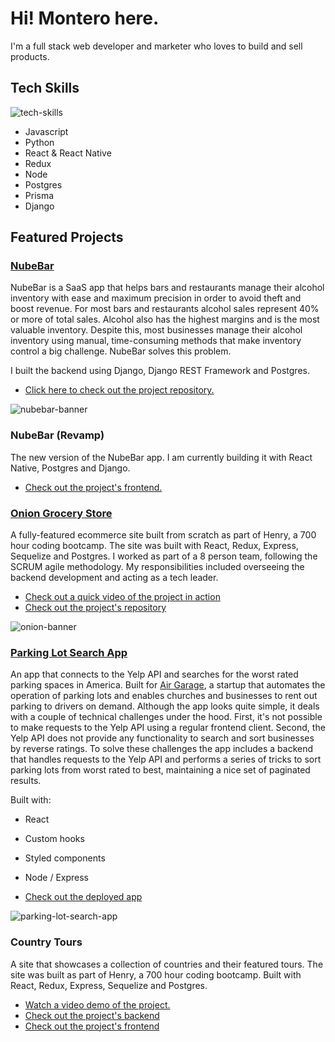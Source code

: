 # Hi! Montero here.
I'm a full stack web developer and marketer who loves to build and sell products.

## Tech Skills
![tech-skills](https://user-images.githubusercontent.com/13739454/124678033-5a305400-de87-11eb-9276-c52253de7202.png)

- Javascript
- Python
- React & React Native
- Redux
- Node
- Postgres
- Prisma
- Django

## Featured Projects

### [NubeBar](https://github.com/donmonty/api-nubebar)
NubeBar is a SaaS app that helps bars and restaurants manage their alcohol inventory with ease and maximum precision in order to avoid theft and boost revenue. For most bars and restaurants alcohol sales represent 40% or more of total sales. Alcohol also has the highest margins and is the most valuable inventory. Despite this, most businesses manage their alcohol inventory using manual, time-consuming methods that make inventory control a big challenge. NubeBar solves this problem.

I built the backend using Django, Django REST Framework and Postgres.

- [Click here to check out the project repository.](https://github.com/donmonty/api-nubebar)

![nubebar-banner](https://user-images.githubusercontent.com/13739454/124403144-78b51480-dcfa-11eb-8778-213888aa7652.png)


### NubeBar (Revamp)
The new version of the NubeBar app. I am currently building it with React Native, Postgres and Django.

- [Check out the project's frontend.](https://github.com/donmonty/frontend-nubebar)

### [Onion Grocery Store](https://github.com/theoradicella/Final-Project)
A fully-featured ecommerce site built from scratch as part of Henry, a 700 hour coding bootcamp. The site was built with React, Redux, Express, Sequelize and Postgres. I worked as part of a 8 person team, following the SCRUM agile methodology. My responsibilities included overseeing the backend development and acting as a tech leader.

- [Check out a quick video of the project in action](https://drive.google.com/file/d/1VJReBUUKoyu_ltoD2S1vUvW3GHWdOM9s/view?usp=sharing)
- [Check out the project's repository](https://github.com/theoradicella/Final-Project)

![onion-banner](https://user-images.githubusercontent.com/13739454/124404071-ecf1b700-dcfe-11eb-8749-aff222bfd52a.png)


### [Parking Lot Search App](https://airgarage-client.herokuapp.com/)
An app that connects to the Yelp API and searches for the worst rated parking spaces in America. Built for [Air Garage](https://www.airgarage.com/), a startup that automates the operation of parking lots and enables churches and businesses to rent out parking to drivers on demand. 
Although the app looks quite simple, it deals with a couple of technical challenges under the hood. First, it's not possible to make requests to the Yelp API using a regular frontend client. Second, the Yelp API does not provide any functionality to search and sort businesses by reverse ratings. To solve these challenges the app includes a backend that handles requests to the Yelp API and performs a series of tricks to sort parking lots from worst rated to best, maintaining a nice set of paginated results. 

Built with:
- React
- Custom hooks
- Styled components
- Node / Express

- [Check out the deployed app](https://airgarage-client.herokuapp.com/)

![parking-lot-search-app](https://user-images.githubusercontent.com/13739454/130372381-6ec733a0-2235-4824-9b78-ed817b6740e7.png)





### Country Tours
A site that showcases a collection of countries and their featured tours. The site was built as part of Henry, a 700 hour coding bootcamp. Built with React, Redux, Express, Sequelize and Postgres.

- [Watch a video demo of the project.](https://www.loom.com/share/4fdfa21e285d4257a1999f16976889de)
- [Check out the project's backend](https://github.com/donmonty/Countries-Project)
- [Check out the project's frontend](https://github.com/donmonty/countries-frontend)



<!--
**donmonty/donmonty** is a ✨ _special_ ✨ repository because its `README.md` (this file) appears on your GitHub profile.

Here are some ideas to get you started:

- 🔭 I’m currently working on ...
- 🌱 I’m currently learning ...
- 👯 I’m looking to collaborate on ...
- 🤔 I’m looking for help with ...
- 💬 Ask me about ...
- 📫 How to reach me: ...
- 😄 Pronouns: ...
- ⚡ Fun fact: ...
-->
